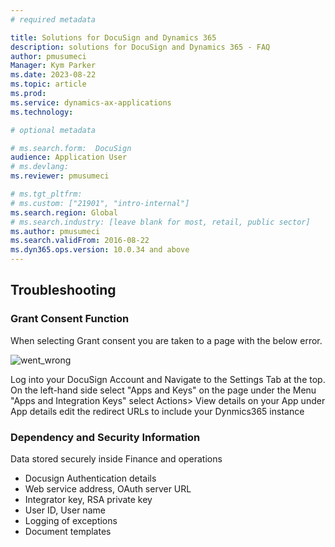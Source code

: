```yaml
---
# required metadata

title: Solutions for DocuSign and Dynamics 365 
description: solutions for DocuSign and Dynamics 365 - FAQ 
author: pmusumeci
Manager: Kym Parker
ms.date: 2023-08-22
ms.topic: article
ms.prod: 
ms.service: dynamics-ax-applications
ms.technology: 

# optional metadata

# ms.search.form:  DocuSign
audience: Application User
# ms.devlang: 
ms.reviewer: pmusumeci

# ms.tgt_pltfrm: 
# ms.custom: ["21901", "intro-internal"]
ms.search.region: Global
# ms.search.industry: [leave blank for most, retail, public sector]
ms.author: pmusumeci
ms.search.validFrom: 2016-08-22
ms.dyn365.ops.version: 10.0.34 and above
---
```


## 	Troubleshooting

###   Grant Consent Function

When selecting Grant consent you are taken to a page with the below error.

![went_wrong](/IMAGES/Went_wrong.png)

Log into your DocuSign Account and Navigate to the Settings Tab at the top.  
On the left-hand side select "Apps and Keys"
on the page under the Menu "Apps and Integration Keys" select Actions> View details on your App 
under App details edit the redirect URLs to include your Dynmics365 instance

### Dependency and Security Information

Data stored securely inside Finance and operations
- Docusign Authentication details
- Web service address, OAuth server URL
- Integrator key, RSA private key
- User ID, User name
- Logging of exceptions
- Document templates
